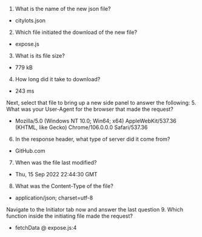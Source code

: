 1. What is the name of the new json file?

- citylots.json

2. Which file initiated the download of the new file?

- expose.js

3. What is its file size?

- 779 kB

4. How long did it take to download?
   
- 243 ms

Next, select that file to bring up a new side panel to answer the following:
5. What was your User-Agent for the browser that made the request?

- Mozilla/5.0 (Windows NT 10.0; Win64; x64) AppleWebKit/537.36 (KHTML, like Gecko) Chrome/106.0.0.0 Safari/537.36

6. In the response header, what type of server did it come from?

- GitHub.com

7. When was the file last modified?

- Thu, 15 Sep 2022 22:44:30 GMT

8. What was the Content-Type of the file?

- application/json; charset=utf-8

Navigate to the Initiator tab now and answer the last question
9.  Which function inside the initiating file made the request?

-  fetchData @ expose.js:4 